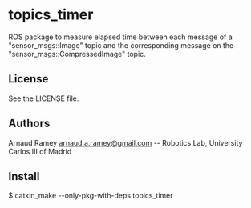 # topics_timer
ROS package to measure elapsed time between
each message of a "sensor_msgs::Image" topic and the corresponding
message on the "sensor_msgs::CompressedImage" topic.

License
-------
See the LICENSE file.

Authors
------
Arnaud Ramey <arnaud.a.ramey@gmail.com>
  -- Robotics Lab, University Carlos III of Madrid

Install
-------
$ catkin_make --only-pkg-with-deps topics_timer
